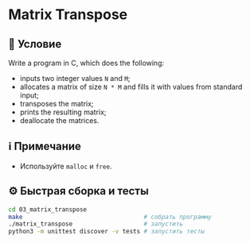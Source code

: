 # Matrix Transpose

## 📝 Условие

Write a program in C, which does the following:
- inputs two integer values `N` and `M`;
- allocates a matrix of size `N * M` and fills it with values from standard input;
- transposes the matrix;
- prints the resulting matrix;
- deallocate the matrices.


## ℹ️ Примечание
- Используйте `malloc` и `free`.

## ⚙️ Быстрая сборка и тесты
```bash
cd 03_matrix_transpose
make                                  # собрать программу
./matrix_transpose                    # запустить
python3 -m unittest discover -v tests # запустить тесты
```